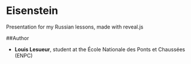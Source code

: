 # Eisenstein
Presentation for my Russian lessons, made with reveal.js

##Author
+ **Louis Lesueur**, student at the École Nationale des Ponts et Chaussées (ENPC)
